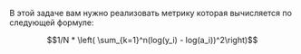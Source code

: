 В этой задаче вам нужно реализовать метрику которая вычисляется по следующей формуле:

$$1/N * \left( \sum_{k=1}^n(log(y_i) - log(a_i))^2\right)$$
